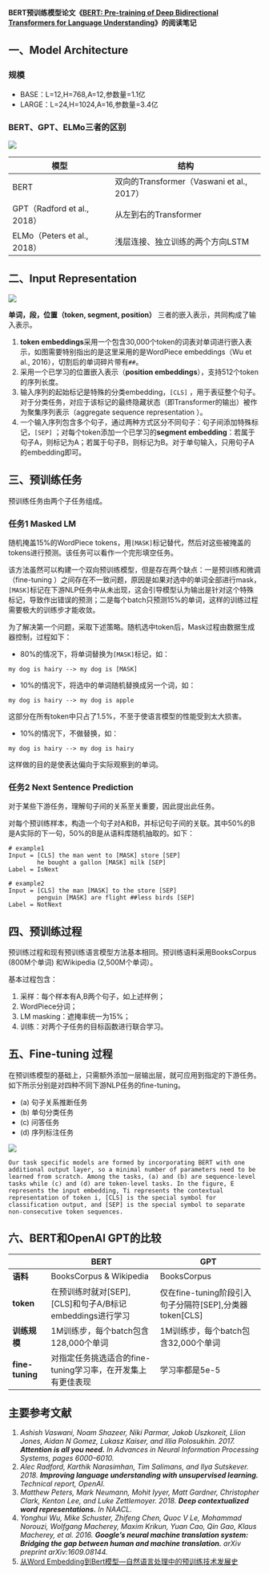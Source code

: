 **BERT预训练模型论文《[BERT: Pre-training of Deep Bidirectional Transformers for Language Understanding](https://arxiv.org/abs/1810.04805)》的阅读笔记**

## 一、Model Architecture 

### 规模

- BASE：L=12,H=768,A=12,参数量=1.1亿
- LARGE：L=24,H=1024,A=16,参数量=3.4亿

### BERT、GPT、ELMo三者的区别

![](https://img2018.cnblogs.com/blog/1018727/201903/1018727-20190310211134355-849402575.jpg)

| 模型                        | 结构                                      |
| --------------------------- | ----------------------------------------- |
| BERT                        | 双向的Transformer（Vaswani et al., 2017） |
| GPT（Radford et al., 2018） | 从左到右的Transformer                     |
| ELMo（Peters et al., 2018） | 浅层连接、独立训练的两个方向LSTM          |

## 二、Input Representation 

![](https://img2018.cnblogs.com/blog/1018727/201903/1018727-20190310211233454-978103877.jpg)

**单词，段，位置（token, segment, position）** 三者的嵌入表示，共同构成了输入表示。

1. **token embeddings**采用一个包含30,000个token的词表对单词进行嵌入表示，如图需要特别指出的是这里采用的是WordPiece embeddings（Wu et al., 2016），切割后的单词碎片带有`##`。
2. 采用一个已学习的位置嵌入表示（**position embeddings**），支持512个token的序列长度。
3. 输入序列的起始标记是特殊的分类embedding，`[CLS]` ，用于表征整个句子。对于分类任务，对应于该标记的最终隐藏状态（即Transformer的输出）被作为聚集序列表示（aggregate sequence representation ）。
4. 一个输入序列包含多个句子，通过两种方式区分不同句子：句子间添加特殊标记，`[SEP]` ；对每个token添加一个已学习的**segment embedding**：若属于句子A，则标记为A；若属于句子B，则标记为B。对于单句输入，只用句子A的embedding即可。

## 三、预训练任务 

预训练任务由两个子任务组成。

### 任务1 Masked LM 

随机掩盖15%的WordPiece tokens，用`[MASK]`标记替代，然后对这些被掩盖的tokens进行预测。该任务可以看作一个完形填空任务。

该方法虽然可以构建一个双向预训练模型，但是存在两个缺点：一是预训练和微调（fine-tuning ）之间存在不一致问题，原因是如果对选中的单词全部进行mask，`[MASK]`标记在下游NLP任务中从未出现，这会引导模型认为输出是针对这个特殊标记，导致作出错误的预测；二是每个batch只预测15%的单词，这样的训练过程需要极大的训练步才能收敛。

为了解决第一个问题，采取下述策略。随机选中token后，Mask过程由数据生成器控制，过程如下：

- 80%的情况下，将单词替换为`[MASK]`标记，如：

```
my dog is hairy --> my dog is [MASK]
```

- 10%的情况下，将选中的单词随机替换成另一个词，如：

```
my dog is hairy --> my dog is apple
```

这部分在所有token中只占了1.5%，不至于使语言模型的性能受到太大损害。

- 10%的情况下，不做替换，如：

```
my dog is hairy --> my dog is hairy
```

这样做的目的是使表达偏向于实际观察到的单词。

### 任务2 Next Sentence Prediction 

对于某些下游任务，理解句子间的关系至关重要，因此提出此任务。

对每个预训练样本，构造一个句子对A和B，并标记句子间的关联。其中50%的B是A实际的下一句，50%的B是从语料库随机抽取的。如下：

```
# example1
Input = [CLS] the man went to [MASK] store [SEP]
		he bought a gallon [MASK] milk [SEP]
Label = IsNext

# example2
Input = [CLS] the man [MASK] to the store [SEP]
		penguin [MASK] are flight ##less birds [SEP]
Label = NotNext
```

## 四、预训练过程

预训练过程和现有预训练语言模型方法基本相同。预训练语料采用BooksCorpus (800M个单词) 和Wikipedia (2,500M个单词）。

基本过程包含：

1. 采样：每个样本有A,B两个句子，如上述样例；
2. WordPiece分词；
3. LM masking：遮掩率统一为15%；
4. 训练：对两个子任务的目标函数进行联合学习。

## 五、Fine-tuning 过程

在预训练模型的基础上，只需额外添加一层输出层，就可应用到指定的下游任务。如下所示分别是对四种不同下游NLP任务的fine-tuning。

- (a) 句子关系推断任务
- (b) 单句分类任务
- (c) 问答任务
- (d) 序列标注任务

![](https://img2018.cnblogs.com/blog/1018727/201903/1018727-20190310211336373-1466765788.jpg)

`Our task specific models are formed by incorporating BERT with one additional output layer, so a minimal number of parameters need to be learned from scratch. Among the tasks, (a) and (b) are sequence-level tasks while (c) and (d) are token-level tasks. In the figure, E represents the input embedding, Ti represents the contextual representation of token i, [CLS] is the special symbol for classification output, and [SEP] is the special symbol to separate non-consecutive token sequences.` 

## 六、BERT和OpenAI GPT的比较

|                 | BERT                                                        | GPT                                                     |
| --------------- | ----------------------------------------------------------- | ------------------------------------------------------- |
| **语料**        | BooksCorpus & Wikipedia                                     | BooksCorpus                                             |
| **token**       | 在预训练时就对[SEP], [CLS]和句子A/B标记 embeddings进行学习  | 仅在fine-tuning阶段引入句子分隔符[SEP],分类器token[CLS] |
| **训练规模**    | 1M训练步，每个batch包含128,000个单词                        | 1M训练步，每个batch包含32,000个单词                     |
| **fine-tuning** | 对指定任务挑选适合的fine-tuning学习率，在开发集上有更佳表现 | 学习率都是5e-5                                          |

## 主要参考文献

1. *Ashish Vaswani, Noam Shazeer, Niki Parmar, Jakob Uszkoreit, Llion Jones, Aidan N Gomez, Lukasz Kaiser, and Illia Polosukhin. 2017. **Attention is all you need.** In Advances in Neural Information Processing Systems, pages 6000–6010.* 
2. *Alec Radford, Karthik Narasimhan, Tim Salimans, and Ilya Sutskever. 2018. **Improving language understanding with unsupervised learning.** Technical report, OpenAI.* 
3. *Matthew Peters, Mark Neumann, Mohit Iyyer, Matt Gardner, Christopher Clark, Kenton Lee, and Luke Zettlemoyer. 2018. **Deep contextualized word representations.** In NAACL.* 
4. *Yonghui Wu, Mike Schuster, Zhifeng Chen, Quoc V Le, Mohammad Norouzi, Wolfgang Macherey, Maxim Krikun, Yuan Cao, Qin Gao, Klaus Macherey, et al. 2016. **Google’s neural machine translation system: Bridging the gap between human and machine translation.** arXiv preprint arXiv:1609.08144.* 
5. [从Word Embedding到Bert模型—自然语言处理中的预训练技术发展史](https://zhuanlan.zhihu.com/p/49271699)
